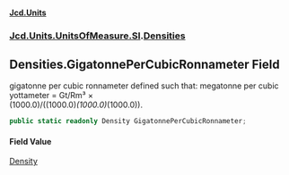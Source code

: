 #### [Jcd.Units](index.md 'index')
### [Jcd.Units.UnitsOfMeasure.SI](Jcd.Units.UnitsOfMeasure.SI.md 'Jcd.Units.UnitsOfMeasure.SI').[Densities](Densities.md 'Jcd.Units.UnitsOfMeasure.SI.Densities')

## Densities.GigatonnePerCubicRonnameter Field

gigatonne per cubic ronnameter defined such that: megatonne per cubic yottameter = Gt/Rm³ ×  
(1000.0)/((1000.0)*(1000.0)*(1000.0)).

```csharp
public static readonly Density GigatonnePerCubicRonnameter;
```

#### Field Value
[Density](Density.md 'Jcd.Units.UnitTypes.Density')